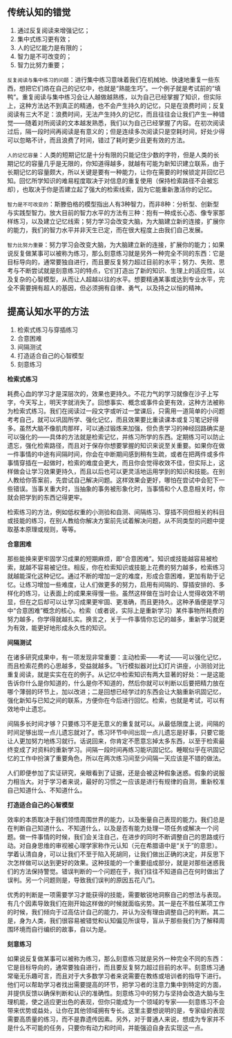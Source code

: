 ## 传统认知的错觉

1. 通过反复阅读来增强记忆；
2. 集中式练习更有效；
3. 人的记忆能力是有限的；
4. 智力是不可改变的；
5. 智力比努力重要；

`反复阅读与集中练习的问题`：进行集中练习意味着我们在机械地、快速地重复一些东西，想把它们烙在自己的记忆中，也就是“熟能生巧”。一个例子就是考试前的“填鸭”。重复阅读与集中练习会让人越做越熟练，以为自己已经掌握了知识，但实际上，这种方法达不到真正的精通，也不会产生持久的记忆，只是在浪费时间；反复阅读有三大不足：浪费时间，无法产生持久的记忆，而且往往会让我们产生一种错觉——随着对所阅读的文本越发熟悉，我们以为自己已经掌握了内容。在初次阅读过后，隔一段时间再阅读是有意义的；但是连续多次阅读只是空耗时间，好处少得可以忽略不计，而且浪费了时间，错过了耗时更少且更有效的方法。

`人的记忆容量`：人类的短期记忆是十分有限的只能记住少数的字符，但是人类的长期记忆的容量几乎是无限的，你知道得越多，就越有可能为新知识建立联系，由于长期记忆的容量颇大，所以关键是要有一种能力，让你在需要的时候锁定并回忆已知。回忆所学知识的难易程度取决于对信息的重复使用（保持检索路径不会被忘却），也取决于你是否建立起了强大的检索线索，因为它能重新激活你的记忆。

`智力是不可改变的`：斯滕伯格的模型指出人有3种智力，而非8种：分析型、创新型与实践型智力。放大目前的智力水平的方法有三种：抱有一种成长心态、像专家那样练习，以及建立记忆线索；努力学习会改变大脑，为大脑建立新的连接，扩展你的能力，我们的智力水平并非天生已定，而在很大程度上由我们自己发展。

`智力比努力重要`：努力学习会改变大脑，为大脑建立新的连接，扩展你的能力；如果说反复做某事可以被称为练习，那么刻意练习就是另外一种完全不同的东西：它是目标导向的，通常要独自进行，而且要反复努力超过目前的水平；努力、失败、思考与不断尝试就是刻意练习的特点，它们打造出了新的知识、生理上的适应性，以及复杂的心智模型，从而让人超越以往的水平。想要精通某事或达到专业水平，完全不需要拥有超人的基因，但必须拥有自律、勇气，以及持之以恒的精神。


## 提高认知水平的方法

1. 检索式练习与穿插练习
2. 合意困难
3. 间隔测试
4. 打造适合自己的心智模型
5. 刻意练习

**检索式练习**

耗费心血的学习才是深层次的，效果也更持久。不花力气的学习就像在沙子上写字，今天写上，明天字就消失了。回想事实、概念或事件会更有效，这种方法被称为检索式练习。我们在阅读过一段文字或听过一堂课后，只需用一道简单的小问题考考自己，就可以巩固所学、强化记忆，而且效果要比重读课本或复习笔记好得多。虽然大脑不像肌肉那样，可以通过锻炼来加强，但负责学习的神经回路确实是可以强化的——具体的方法就是检索记忆，并练习所学的东西。定期练习可以防止遗忘，强化检索路径，而且对于保存你想要掌握的知识来说至关重要。如果你在做一件事情的中途有间隔时间，你会在中断期间感到稍有生疏，或者在把两件或多件事情穿插在一起做时，检索的难度会更大，而且你会觉得收效不佳，但实际上，这样做会让学习效果更持久，而且以后也可以更灵活地运用学到的知识和技能。在别人教给你答案前，先尝试自己解决问题。这样效果会更好，哪怕在尝试中会犯下一些错误。当事关重大时，当抽象的事务被形象化时，当事情和个人息息相关时，你就会把学到的东西记得更牢。

检索练习的方法，例如低权重的小测验和自测、间隔练习、穿插不同但相关的科目或技能的练习，在别人教给你解决方案前先试着解决问题，从不同类型的问题中提取基本原理或规则，等等。

**合意困难**

那些能换来更牢固学习成果的短期麻烦，即“合意困难”。知识或技能越容易被检索，就越不容易被记住。相反，你在检索知识或技能上花费的努力越多，检索练习就越能深化这种记忆。通过不断的增加一定的难度，形成合意困难，更加有助于记忆。让练习增加一些难度，让人们做更多的努力，启用有间隔的、穿插安排的、多样化的练习，让表面上的成果来得慢一些。虽然这样做在当时会让人觉得收效不明显，但在之后却可以让学习成果更牢固、更准确，而且更持久。这种矛盾便是学习中“合意困难”概念的核心。检索（或者说，实际上是重新学习）某件事物所耗费的努力越多，你学得就越扎实。换言之，关于一件事情你忘记的越多，重新学习就更为有效，能更好地形成永久性的知识。

**间隔测试**

在诸多研究成果中，有一项发现非常重要：主动检索——考试——可以强化记忆，而且检索花费的心思越多，受益就越多。飞行模拟器对比幻灯片讲座，小测验对比重复阅读，就是实实在在的例子。从记忆中检索知识有两大显著的好处：一是这能告诉你什么是你知道的，什么是你不知道的，然后你就可以判断以后要把精力放在哪个薄弱的环节上，加以改进；二是回想已经学过的东西会让大脑重新巩固记忆，强化新知与已知之间的联系，方便你在今后进行回忆。检索，也就是考试，可以有效地中止遗忘。

间隔多长时间才够？只要练习不是无意义的重复就可以。从最低限度上说，间隔的时间足够出现一点儿遗忘就对了。练习环节中间出现一点儿遗忘是好事，只要它能让人更加努力地练习就行。话说回来，你肯定不愿意忘掉太多东西，以至于检索最终变成了对资料的重新学习。间隔一段时间再练习能巩固记忆。睡眠似乎在巩固记忆的工作中扮演了重要角色，所以在两次练习间至少间隔一天应该是不错的做法。

人们即便参加了实证研究，亲眼看到了证据，还是会被这种假象迷惑。假象的说服力相当大。对于学习者来说，最好的习惯之一应该是进行有规律的自测，重新校准自己知道什么、不知道什么。

**打造适合自己的心智模型**

效率的本质取决于我们领悟周围世界的能力，以及衡量自己表现的能力。我们总是在判断自己知道什么、不知道什么，以及是否有能力处理一项任务或解决一个问题。做一件事情的时候，我们会关注自己，在进步的同时不断调整自己的思路或行动。对自身思维的审视被心理学家称作元认知（元在希腊语中是“关于”的意思）。学着认清自身，可以让我们不至于陷入死胡同，让我们做出正确的决定，并反思下次怎样做可以达到更好的效果。这种技能的一个重要组成部分，就是对那些迷惑我们的方法保持警觉。错误判断的一个问题在于，我们往往不知道自己在何时做出了误判。另一个问题则是，导致我们误判的原因五花八门。

优秀的判断是一项需要学习才能获得的技能，需要敏锐地洞察自己的想法与表现。有几个因素导致我们在刚开始这样做的时候就面临劣势。其一是在不胜任某项工作的时候，我们倾向于过高估计自己的能力，并认为没有理由调整自己的判断。其二是，身为人类，我们很容易被错觉和认知偏见所误导，盲从于那些我们为了解释周围环境而自行编织的故事，自以为是。

**刻意练习**

如果说反复做某事可以被称为练习，那么刻意练习就是另外一种完全不同的东西：它是目标导向的，通常要独自进行，而且要反复努力超过目前的水平。刻意练习通常毫无乐趣可言，而且对于大多数学习者来说需要在教练或培训者的指导下进行。他们可以帮助学习者找出需要提高的环节，把学习者的注意力集中到特定的方面，并提供反馈以确保判断和认识的准确性。刻意练习中的努力与坚持会改造大脑与生理机能，使之适应更出色的表现，但你只能成为一个领域的专家——刻意练习不会带来优势或益处，让你在其他领域拥有专长。这里主要想说明的是，专家级的表现需要高质量的练习，而不是靠遗传因素。另外，对于普通人来说，想成为专家并不是什么不可能的任务，只要你有动力和时间，并能强迫自身去实现这一点。






